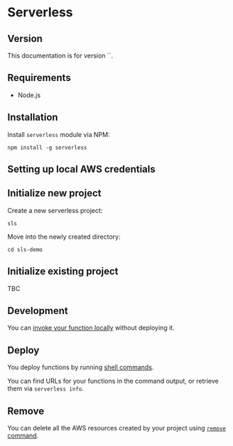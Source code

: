 # Serverless

## Version

This documentation is for version ``.

## Requirements

- Node.js


## Installation

Install `serverless` module via NPM:

```shell
npm install -g serverless
```


## Setting up local AWS credentials


## Initialize new project

Create a new serverless project:
```shell
sls
```

Move into the newly created directory:
```shell
cd sls-demo
```

## Initialize existing project

TBC


## Development

You can [invoke your function locally](./serverless/commands.md#invoke) without deploying it.


## Deploy

You deploy functions by running [shell commands](./serverless/commands.md#deploy).

You can find URLs for your functions in the command output, or retrieve them via `serverless info`.


## Remove

You can delete all the AWS resources created by your project using [`remove` command](./serverless/commands.md#remove).